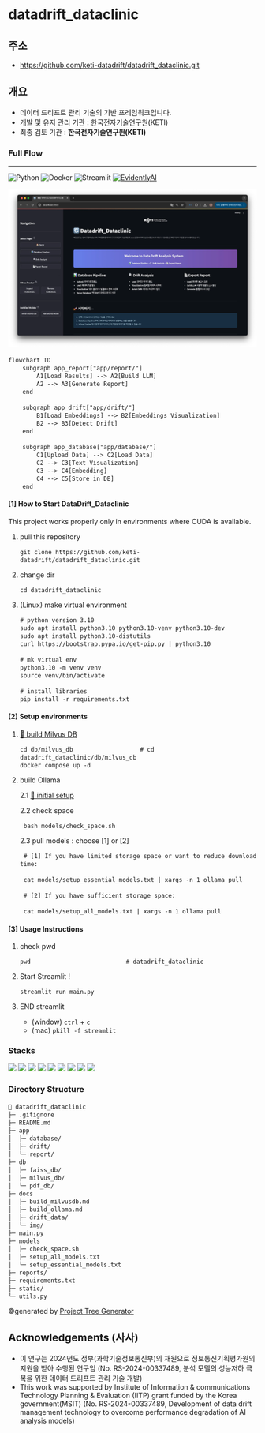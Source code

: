 # datadrift_dataclinic

## 주소
- https://github.com/keti-datadrift/datadrift_dataclinic.git

## 개요
- 데이터 드리프트 관리 기술의 기반 프레임워크입니다.
- 개발 및 유지 관리 기관 : 한국전자기술연구원(KETI)
- 최종 검토 기관 : __한국전자기술연구원(KETI)__

### Full Flow
--------
![Python](https://img.shields.io/badge/Python-3.10-blue?logo=python&logoColor=white) ![Docker](https://img.shields.io/badge/Docker-26.1.3-0db7ed?logo=Docker&logoColor=white) ![Streamlit](https://img.shields.io/badge/Streamlit-1.48.0-ff4b4b?logo=streamlit&logoColor=white) [![EvidentlyAI](https://img.shields.io/badge/EvidentlyAI-0.5.1-ed0302?logo=EvidentlyAI&logoColor=white)](https://github.com/evidentlyai/evidently/tree/v0.5.1)

![main_page](docs/img/main_page.png)


```mermaid
flowchart TD
    subgraph app_report["app/report/"]
        A1[Load Results] --> A2[Build LLM]
        A2 --> A3[Generate Report]
    end

    subgraph app_drift["app/drift/"]
        B1[Load Embeddings] --> B2[Embeddings Visualization]
        B2 --> B3[Detect Drift]
    end

    subgraph app_database["app/database/"]
        C1[Upload Data] --> C2[Load Data]
        C2 --> C3[Text Visualization]
        C3 --> C4[Embedding]
        C4 --> C5[Store in DB]
    end
```


#### [1] How to Start DataDrift_Dataclinic 
This project works properly only in environments where CUDA is available.

1. pull this repository
    ```
    git clone https://github.com/keti-datadrift/datadrift_dataclinic.git
    ```
2. change dir
    ```
    cd datadrift_dataclinic
    ```
3. (Linux) make virtual environment
    ```
    # python version 3.10
    sudo apt install python3.10 python3.10-venv python3.10-dev
    sudo apt install python3.10-distutils
    curl https://bootstrap.pypa.io/get-pip.py | python3.10
    
    # mk virtual env
    python3.10 -m venv venv
    source venv/bin/activate

    # install libraries
    pip install -r requirements.txt
    ```

#### [2] Setup environments

1. [🔗 build Milvus DB](docs/build_milvusdb)
    ```
    cd db/milvus_db                   # cd datadrift_dataclinic/db/milvus_db
    docker compose up -d
    ```

2. build Ollama
    
    2.1 [🔗 initial setup](docs/build_ollama.md)
    
    2.2 check space

        bash models/check_space.sh

    2.3 pull models
        : choose [1] or [2]
        
        # [1] If you have limited storage space or want to reduce download time:
        
        cat models/setup_essential_models.txt | xargs -n 1 ollama pull
        
        # [2] If you have sufficient storage space:
        
        cat models/setup_all_models.txt | xargs -n 1 ollama pull
        

#### [3] Usage Instructions
1. check pwd
    ```
    pwd                           # datadrift_dataclinic
    ```
2. Start Streamlit !
    ```
    streamlit run main.py
    ```
3. END streamlit 

    - (window) `ctrl` + `c`
    - (mac) `pkill -f streamlit`

### Stacks
<img src="https://img.shields.io/badge/Python-3776AB?style=flat&logo=Python&logoColor=white" height="24"> <img src="https://img.shields.io/badge/Streamlit-FF4B4B?style=flat&logo=Streamlit&logoColor=white" height="24"> <img src="https://img.shields.io/badge/HTML5-E34F26?style=flat&logo=HTML5&logoColor=white" height="24"> <img src="https://img.shields.io/badge/CSS-663399?style=flat&logo=CSS&logoColor=white" height="24"> <img src="https://img.shields.io/badge/Milvus-00A1EA?style=flat&logo=Milvus&logoColor=white" height="24"> <img src="https://img.shields.io/badge/Ollama-000000?style=flat&logo=Ollama&logoColor=white" height="24"> <img src="https://img.shields.io/badge/LangChain-1C3C3C?style=flat&logo=LangChain&logoColor=white" height="24"> <img src="https://img.shields.io/badge/Pytorch-EE4C2C?style=flat&logo=Pytorch&logoColor=white" height="24"> <img src="https://img.shields.io/badge/HuggingFace-FFD21E?style=flat&logo=HuggingFace&logoColor=white" height="24">  

### Directory Structure
```
🔄 datadrift_dataclinic
├─ .gitignore
├─ README.md
├─ app
│  ├─ database/
│  ├─ drift/
│  └─ report/
├─ db
│  ├─ faiss_db/
│  ├─ milvus_db/
│  └─ pdf_db/
├─ docs
│  ├─ build_milvusdb.md
│  ├─ build_ollama.md
│  ├─ drift_data/
│  └─ img/
├─ main.py
├─ models
│  ├─ check_space.sh
│  ├─ setup_all_models.txt
│  └─ setup_essential_models.txt
├─ reports/
├─ requirements.txt
├─ static/
└─ utils.py
```
©generated by [Project Tree Generator](https://woochanleee.github.io/project-tree-generator)


## Acknowledgements (사사)
- 이 연구는 2024년도 정부(과학기술정보통신부)의 재원으로 정보통신기획평가원의 지원을 받아 수행된 연구임 (No. RS-2024-00337489, 분석 모델의 성능저하 극복을 위한 데이터 드리프트 관리 기술 개발)
- This work was supported by Institute of Information & communications Technology Planning & Evaluation (IITP) grant funded by the Korea government(MSIT) (No. RS-2024-00337489, Development of data drift management technology to overcome performance degradation of AI analysis models)
